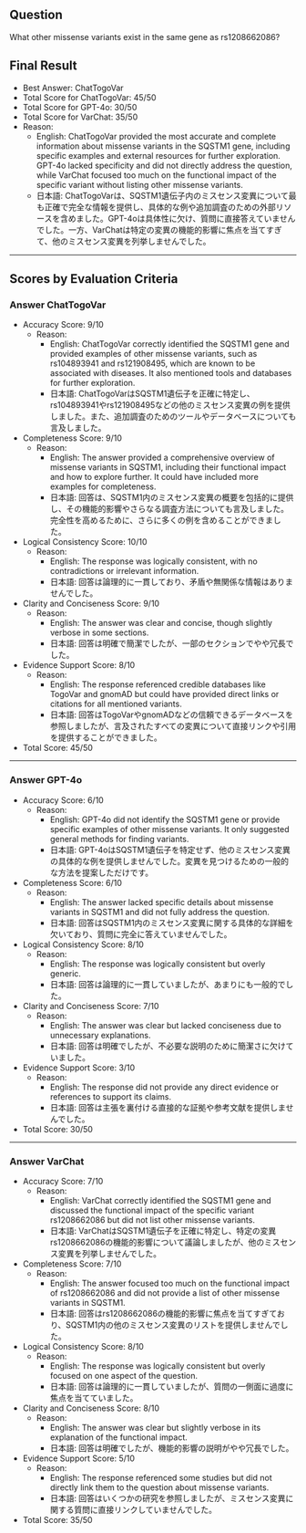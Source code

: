 ## Question

What other missense variants exist in the same gene as rs1208662086?

## Final Result

- Best Answer: ChatTogoVar
- Total Score for ChatTogoVar: 45/50
- Total Score for GPT-4o: 30/50
- Total Score for VarChat: 35/50
- Reason:
  - English: ChatTogoVar provided the most accurate and complete information about missense variants in the SQSTM1 gene, including specific examples and external resources for further exploration. GPT-4o lacked specificity and did not directly address the question, while VarChat focused too much on the functional impact of the specific variant without listing other missense variants.
  - 日本語: ChatTogoVarは、SQSTM1遺伝子内のミスセンス変異について最も正確で完全な情報を提供し、具体的な例や追加調査のための外部リソースを含めました。GPT-4oは具体性に欠け、質問に直接答えていませんでした。一方、VarChatは特定の変異の機能的影響に焦点を当てすぎて、他のミスセンス変異を列挙しませんでした。

---

## Scores by Evaluation Criteria

### Answer ChatTogoVar
- Accuracy Score: 9/10
  - Reason: 
    - English: ChatTogoVar correctly identified the SQSTM1 gene and provided examples of other missense variants, such as rs104893941 and rs121908495, which are known to be associated with diseases. It also mentioned tools and databases for further exploration.
    - 日本語: ChatTogoVarはSQSTM1遺伝子を正確に特定し、rs104893941やrs121908495などの他のミスセンス変異の例を提供しました。また、追加調査のためのツールやデータベースについても言及しました。
- Completeness Score: 9/10
  - Reason: 
    - English: The answer provided a comprehensive overview of missense variants in SQSTM1, including their functional impact and how to explore further. It could have included more examples for completeness.
    - 日本語: 回答は、SQSTM1内のミスセンス変異の概要を包括的に提供し、その機能的影響やさらなる調査方法についても言及しました。完全性を高めるために、さらに多くの例を含めることができました。
- Logical Consistency Score: 10/10
  - Reason: 
    - English: The response was logically consistent, with no contradictions or irrelevant information.
    - 日本語: 回答は論理的に一貫しており、矛盾や無関係な情報はありませんでした。
- Clarity and Conciseness Score: 9/10
  - Reason: 
    - English: The answer was clear and concise, though slightly verbose in some sections.
    - 日本語: 回答は明確で簡潔でしたが、一部のセクションでやや冗長でした。
- Evidence Support Score: 8/10
  - Reason: 
    - English: The response referenced credible databases like TogoVar and gnomAD but could have provided direct links or citations for all mentioned variants.
    - 日本語: 回答はTogoVarやgnomADなどの信頼できるデータベースを参照しましたが、言及されたすべての変異について直接リンクや引用を提供することができました。
- Total Score: 45/50

---

### Answer GPT-4o
- Accuracy Score: 6/10
  - Reason: 
    - English: GPT-4o did not identify the SQSTM1 gene or provide specific examples of other missense variants. It only suggested general methods for finding variants.
    - 日本語: GPT-4oはSQSTM1遺伝子を特定せず、他のミスセンス変異の具体的な例を提供しませんでした。変異を見つけるための一般的な方法を提案しただけです。
- Completeness Score: 6/10
  - Reason: 
    - English: The answer lacked specific details about missense variants in SQSTM1 and did not fully address the question.
    - 日本語: 回答はSQSTM1内のミスセンス変異に関する具体的な詳細を欠いており、質問に完全に答えていませんでした。
- Logical Consistency Score: 8/10
  - Reason: 
    - English: The response was logically consistent but overly generic.
    - 日本語: 回答は論理的に一貫していましたが、あまりにも一般的でした。
- Clarity and Conciseness Score: 7/10
  - Reason: 
    - English: The answer was clear but lacked conciseness due to unnecessary explanations.
    - 日本語: 回答は明確でしたが、不必要な説明のために簡潔さに欠けていました。
- Evidence Support Score: 3/10
  - Reason: 
    - English: The response did not provide any direct evidence or references to support its claims.
    - 日本語: 回答は主張を裏付ける直接的な証拠や参考文献を提供しませんでした。
- Total Score: 30/50

---

### Answer VarChat
- Accuracy Score: 7/10
  - Reason: 
    - English: VarChat correctly identified the SQSTM1 gene and discussed the functional impact of the specific variant rs1208662086 but did not list other missense variants.
    - 日本語: VarChatはSQSTM1遺伝子を正確に特定し、特定の変異rs1208662086の機能的影響について議論しましたが、他のミスセンス変異を列挙しませんでした。
- Completeness Score: 7/10
  - Reason: 
    - English: The answer focused too much on the functional impact of rs1208662086 and did not provide a list of other missense variants in SQSTM1.
    - 日本語: 回答はrs1208662086の機能的影響に焦点を当てすぎており、SQSTM1内の他のミスセンス変異のリストを提供しませんでした。
- Logical Consistency Score: 8/10
  - Reason: 
    - English: The response was logically consistent but overly focused on one aspect of the question.
    - 日本語: 回答は論理的に一貫していましたが、質問の一側面に過度に焦点を当てていました。
- Clarity and Conciseness Score: 8/10
  - Reason: 
    - English: The answer was clear but slightly verbose in its explanation of the functional impact.
    - 日本語: 回答は明確でしたが、機能的影響の説明がやや冗長でした。
- Evidence Support Score: 5/10
  - Reason: 
    - English: The response referenced some studies but did not directly link them to the question about missense variants.
    - 日本語: 回答はいくつかの研究を参照しましたが、ミスセンス変異に関する質問に直接リンクしていませんでした。
- Total Score: 35/50